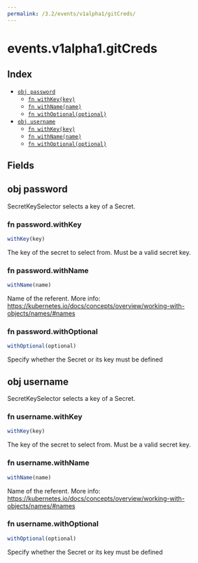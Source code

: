 ```yaml
---
permalink: /3.2/events/v1alpha1/gitCreds/
---
```


# events.v1alpha1.gitCreds



## Index

* [`obj password`](#obj-password)
  * [`fn withKey(key)`](#fn-passwordwithkey)
  * [`fn withName(name)`](#fn-passwordwithname)
  * [`fn withOptional(optional)`](#fn-passwordwithoptional)
* [`obj username`](#obj-username)
  * [`fn withKey(key)`](#fn-usernamewithkey)
  * [`fn withName(name)`](#fn-usernamewithname)
  * [`fn withOptional(optional)`](#fn-usernamewithoptional)

## Fields

## obj password

SecretKeySelector selects a key of a Secret.

### fn password.withKey

```ts
withKey(key)
```

The key of the secret to select from.  Must be a valid secret key.

### fn password.withName

```ts
withName(name)
```

Name of the referent. More info: https://kubernetes.io/docs/concepts/overview/working-with-objects/names/#names

### fn password.withOptional

```ts
withOptional(optional)
```

Specify whether the Secret or its key must be defined

## obj username

SecretKeySelector selects a key of a Secret.

### fn username.withKey

```ts
withKey(key)
```

The key of the secret to select from.  Must be a valid secret key.

### fn username.withName

```ts
withName(name)
```

Name of the referent. More info: https://kubernetes.io/docs/concepts/overview/working-with-objects/names/#names

### fn username.withOptional

```ts
withOptional(optional)
```

Specify whether the Secret or its key must be defined
